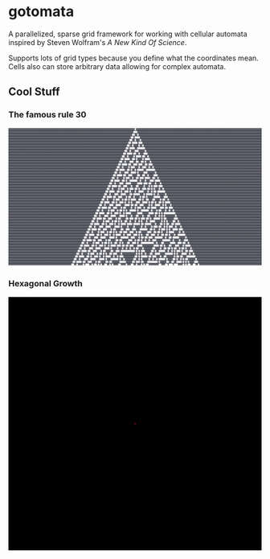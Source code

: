 # gotomata
A parallelized, sparse grid framework for working with cellular automata inspired by Steven Wolfram's _A New Kind Of Science_.

Supports lots of grid types because you define what the coordinates mean.
Cells also can store arbitrary data allowing for complex automata.

## Cool Stuff

### The famous rule 30
![png](./docs/images/rule-30.png)

### Hexagonal Growth
![mp4](./docs/images/hex-grid-growth-inhibition.gif)


